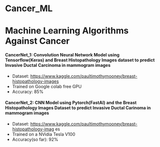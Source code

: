 # Cancer_ML
# Machine Learning Algorithms Against Cancer

#### CancerNet_1: Convolution Neural Network Model using Tensorflow(Keras) and Breast Histopathology Images dataset to predict Invasive Ductal Carcinoma in mammogram images
- Dataset: https://www.kaggle.com/paultimothymooney/breast-histopathology-images
- Trained on Google colab free GPU
- Accuracy: 85%

#### CancerNet_2: CNN Model using Pytorch(FastAI) and the Breast Histopathology Images Dataset to predict Invasive Ductal Carinoma in mammogram images
- Dataset: https://www.kaggle.com/paultimothymooney/breast-histopathology-imag    es
- Trained on a NVidia Tesla V100
- Accuracy(so far): 92%
